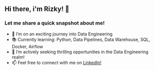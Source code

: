 ## Hi there, i'm Rizky! 👋

### Let me share a quick snapshot about me!
- 🚀 I’m on an exciting journey into Data Engineering
- 📚 Currently learning: Python, Data Pipelines, Data Warehouse, SQL, Docker, Airflow
- 💼 I’m actively seeking thrilling opportunities in the Data Engineering realm!
- 📫 Feel free to connect with me on [LinkedIn!](www.linkedin.com/in/rfajaraditya)


<!---
rizkyjarr/rizkyjarr is a ✨ special ✨ repository because its `README.md` (this file) appears on your GitHub profile.
You can click the Preview link to take a look at your changes.
--->
